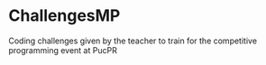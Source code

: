 # ChallengesMP
Coding challenges given by the teacher to train for the competitive programming event at PucPR
